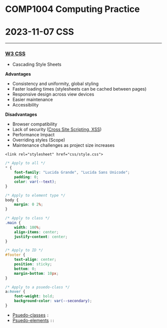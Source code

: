 # COMP1004 Computing Practice
# 2023-11-07 CSS

---

### [W3 CSS](https://www.w3schools.com/css/default.asp)

- Cascading Style Sheets

**Advantages**
- Consistency and uniformity, global styling
- Faster loading times (stylesheets can be cached between pages)
- Responsive design across view devices
- Easier maintenance
- Accessibility

**Disadvantages**
- Browser compatibility
- Lack of security ([Cross Site Scripting, XSS](https://owasp.org/www-community/attacks/xss/))
- Performance Impact
- Overriding styles (Scope)
- Maintenance challenges as project size increases

`<link rel="stylesheet" href="css/style.css">`

```css
/* Apply to all */
* {
    font-family: "Lucida Grande", "Lucida Sans Unicode";
    padding: 0;
    color: var(--text);
}

/* Apply to element type */
body {
    margin: 0 2%;
}

/* Apply to class */
.main {
    width: 100%;
    align-items: center;
    justify-content: center;
}

/* Apply to ID */
#footer {
    text-align: center;
    position: sticky;
    bottom: 0;
    margin-bottom: 10px;
}

/* Apply to a psuedo-class */
a:hover {
    font-weight: bold;
    background-color: var(--secondary);
}
```

- [Psuedo-classes](https://www.w3schools.com/css/css_pseudo_classes.asp) `:`
- [ Psuedo-elements](https://www.w3schools.com/css/css_pseudo_elements.asp) `::`

